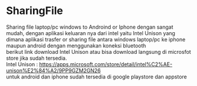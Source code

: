 # SharingFile
Sharing file laptop/pc windows to Androind or Iphone dengan sangat mudah, dengan aplikasi keluaran nya dari intel yaitu Intel Unison yang dimana aplikasi trasfer or sharing file antara windows laptop/pc ke iphone maupun android dengan menggunakan koneksi bluetooth 
<br>
berikut link download Intel Unison atau bisa download langsung di microsfot store jika sudah tersedia.
<br>
Intel Unison : https://apps.microsoft.com/store/detail/intel%C2%AE-unison%E2%84%A2/9PP9GZM2GN26
<br>
untuk android dan iphone sudah tersedia di google playstore dan appstore
